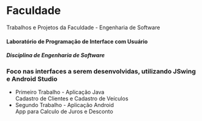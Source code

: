 # Faculdade
Trabalhos e Projetos da Faculdade - Engenharia de Software
<br>
<h4>Laboratório de Programação de Interface com Usuário</h4>
<h5>Disciplina de Engenharia de Software</h5>
<h3>Foco nas interfaces a serem desenvolvidas, utilizando JSwing e Android Studio</h3>
<ul>
<li>Primeiro Trabalho - Aplicação Java
<br>Cadastro de Clientes e Cadastro de Veículos
</li>
<li>Segundo Trabalho - Aplicação Android
<br>App para Calculo de Juros e Desconto
</li>
